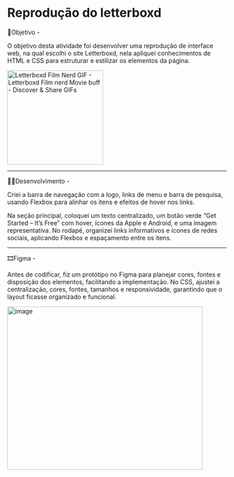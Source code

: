# Reprodução do letterboxd
🎯Objetivo -

O objetivo desta atividade foi desenvolver uma reprodução de interface web, na qual escolhi o site Letterboxd, nela apliquei conhecimentos de HTML e CSS para estruturar e estilizar os elementos da página. 

<img src="https://media.tenor.com/7KgVQj-JmY4AAAAM/carmy-berzatto-letterboxd.gif" jsaction="" class="sFlh5c FyHeAf iPVvYb" style="max-width: 220px; height: 216px; margin: 0px; width: 220px;" alt="Letterboxd Film Nerd GIF - Letterboxd Film nerd Movie buff - Discover &amp;  Share GIFs" jsname="kn3ccd">

______________________________________________________

👩‍💻Desenvolvimento - 

Criei a barra de navegação com a logo, links de menu e barra de pesquisa, usando Flexbox para alinhar os itens e efeitos de hover nos links.

Na seção principal, coloquei um texto centralizado, um botão verde “Get Started – It’s Free” com hover, ícones da Apple e Android, e uma imagem representativa. No rodapé, organizei links informativos e ícones de redes sociais, aplicando Flexbox e espaçamento entre os itens.

______________________________________________________

🎞️Figma - 

Antes de codificar, fiz um protótipo no Figma para planejar cores, fontes e disposição dos elementos, facilitando a implementação. No CSS, ajustei a centralização, cores, fontes, tamanhos e responsividade, garantindo que o layout ficasse organizado e funcional.

<img width="448" height="374" alt="image" src="https://github.com/user-attachments/assets/ec1bf1fe-de34-4654-924a-4cae7d2e85cf" />




